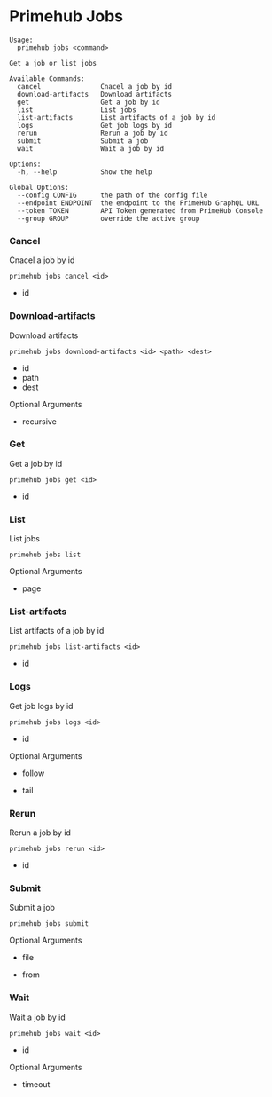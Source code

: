 
# Primehub Jobs

```
Usage: 
  primehub jobs <command>

Get a job or list jobs

Available Commands:
  cancel               Cnacel a job by id
  download-artifacts   Download artifacts
  get                  Get a job by id
  list                 List jobs
  list-artifacts       List artifacts of a job by id
  logs                 Get job logs by id
  rerun                Rerun a job by id
  submit               Submit a job
  wait                 Wait a job by id

Options:
  -h, --help           Show the help

Global Options:
  --config CONFIG      the path of the config file
  --endpoint ENDPOINT  the endpoint to the PrimeHub GraphQL URL
  --token TOKEN        API Token generated from PrimeHub Console
  --group GROUP        override the active group

```


### Cancel

Cnacel a job by id


```
primehub jobs cancel <id>
```

* id
 


 



### Download-artifacts

Download artifacts


```
primehub jobs download-artifacts <id> <path> <dest>
```

* id
* path
* dest
 



Optional Arguments

* recursive

 



### Get

Get a job by id


```
primehub jobs get <id>
```

* id
 


 



### List

List jobs


```
primehub jobs list
```
 



Optional Arguments

* page

 



### List-artifacts

List artifacts of a job by id


```
primehub jobs list-artifacts <id>
```

* id
 


 



### Logs

Get job logs by id


```
primehub jobs logs <id>
```

* id
 



Optional Arguments

* follow

* tail

 



### Rerun

Rerun a job by id


```
primehub jobs rerun <id>
```

* id
 


 



### Submit

Submit a job


```
primehub jobs submit
```
 



Optional Arguments

* file

* from

 



### Wait

Wait a job by id


```
primehub jobs wait <id>
```

* id
 



Optional Arguments

* timeout

 


 
